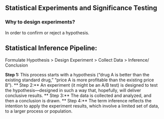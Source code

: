## Statistical Experiments and Significance Testing

### Why to design experiments? 
In order to confirm or reject a hypothesis.


## Statistical Inference Pipeline:
Formulate Hypothesis > Design Experiment > Collect Data > Inference/ Conclusion

**Step 1:** This process starts with a hypothesis (“drug A is better than the existing standard drug,” “price A is more profitable than 
the existing price B”). 
** Step 2:**  An experiment (it might be an A/B test) is designed to test the hypothesis—designed in such a way that, hopefully, 
will deliver conclusive results. 
** Step 3:**  The data is collected and analyzed, and then a conclusion is drawn. 
** Step 4:**  The term inference reflects the intention to apply the experiment results, which involve a limited set of data, to a larger process or 
population.
